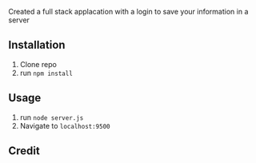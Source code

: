 Created a full stack applacation with a login to save your information in a server
## Installation

1. Clone repo
2. run `npm install`

## Usage

1. run `node server.js`
2. Navigate to `localhost:9500`

## Credit

